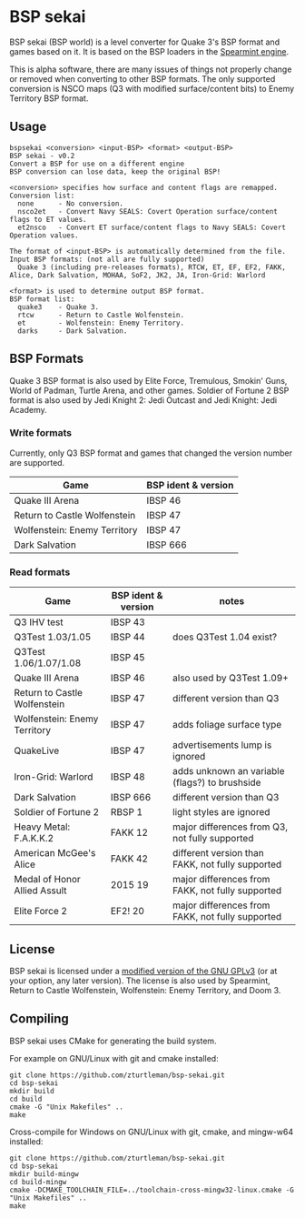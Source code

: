 # BSP sekai
BSP sekai (BSP world) is a level converter for Quake 3's BSP format and games based on it. It is based on the BSP loaders in the [Spearmint engine](https://clover.moe/spearmint).

This is alpha software, there are many issues of things not properly change or removed when converting to other BSP formats.
The only supported conversion is NSCO maps (Q3 with modified surface/content bits) to Enemy Territory BSP format.

## Usage
```
bspsekai <conversion> <input-BSP> <format> <output-BSP>
BSP sekai - v0.2
Convert a BSP for use on a different engine
BSP conversion can lose data, keep the original BSP!

<conversion> specifies how surface and content flags are remapped.
Conversion list:
  none      - No conversion.
  nsco2et   - Convert Navy SEALS: Covert Operation surface/content flags to ET values.
  et2nsco   - Convert ET surface/content flags to Navy SEALS: Covert Operation values.

The format of <input-BSP> is automatically determined from the file.
Input BSP formats: (not all are fully supported)
  Quake 3 (including pre-releases formats), RTCW, ET, EF, EF2, FAKK, Alice, Dark Salvation, MOHAA, SoF2, JK2, JA, Iron-Grid: Warlord

<format> is used to determine output BSP format.
BSP format list:
  quake3    - Quake 3.
  rtcw      - Return to Castle Wolfenstein.
  et        - Wolfenstein: Enemy Territory.
  darks     - Dark Salvation.
```

## BSP Formats
Quake 3 BSP format is also used by Elite Force, Tremulous, Smokin' Guns, World of Padman, Turtle Arena, and other games.
Soldier of Fortune 2 BSP format is also used by Jedi Knight 2: Jedi Outcast and Jedi Knight: Jedi Academy.

### Write formats
Currently, only Q3 BSP format and games that changed the version number are supported.

Game | BSP ident & version
---- | ----
Quake III Arena              | IBSP 46
Return to Castle Wolfenstein | IBSP 47
Wolfenstein: Enemy Territory | IBSP 47
Dark Salvation               | IBSP 666

### Read formats
Game | BSP ident & version | notes
---- | ---- | ----
Q3 IHV test                  | IBSP 43
Q3Test 1.03/1.05             | IBSP 44  | does Q3Test 1.04 exist?
Q3Test 1.06/1.07/1.08        | IBSP 45
Quake III Arena              | IBSP 46  | also used by Q3Test 1.09+
Return to Castle Wolfenstein | IBSP 47  | different version than Q3
Wolfenstein: Enemy Territory | IBSP 47  | adds foliage surface type
QuakeLive                    | IBSP 47  | advertisements lump is ignored
Iron-Grid: Warlord           | IBSP 48  | adds unknown an variable (flags?) to brushside
Dark Salvation               | IBSP 666 | different version than Q3
Soldier of Fortune 2         | RBSP 1   | light styles are ignored
Heavy Metal: F.A.K.K.2       | FAKK 12  | major differences from Q3, not fully supported
American McGee's Alice       | FAKK 42  | different version than FAKK, not fully supported
Medal of Honor Allied Assult | 2015 19  | major differences from FAKK, not fully supported
Elite Force 2                | EF2! 20  | major differences from FAKK, not fully supported

## License
BSP sekai is licensed under a [modified version of the GNU GPLv3](https://github.com/zturtleman/bsp-sekai/blob/master/COPYING.txt#L625) (or at your option, any later version). The license is also used by Spearmint, Return to Castle Wolfenstein, Wolfenstein: Enemy Territory, and Doom 3.

## Compiling
BSP sekai uses CMake for generating the build system.

For example on GNU/Linux with git and cmake installed:

    git clone https://github.com/zturtleman/bsp-sekai.git
    cd bsp-sekai
    mkdir build
    cd build
    cmake -G "Unix Makefiles" ..
    make

Cross-compile for Windows on GNU/Linux with git, cmake, and mingw-w64 installed:

    git clone https://github.com/zturtleman/bsp-sekai.git
    cd bsp-sekai
    mkdir build-mingw
    cd build-mingw
    cmake -DCMAKE_TOOLCHAIN_FILE=../toolchain-cross-mingw32-linux.cmake -G "Unix Makefiles" ..
    make

